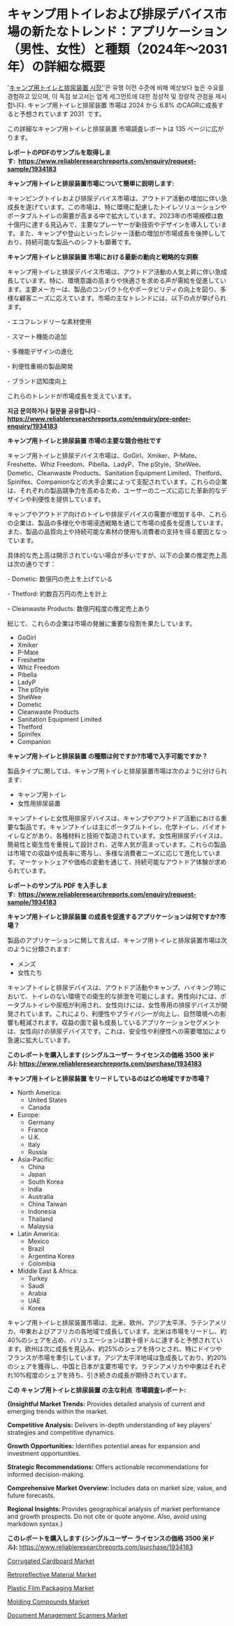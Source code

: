 <p><h1>キャンプ用トイレおよび排尿デバイス市場の新たなトレンド：アプリケーション（男性、女性）と種類（2024年〜2031年）の詳細な概要</h1></p><p>'<a href="https://www.reliableresearchreports.com/camping-toilets-and-urination-devices-r1934183?utm_campaign=110&utm_medium=36&utm_source=Github&utm_content=ia&utm_term=15112024&utm_id=camping-toilets-urination-devices">キャンプ用トイレと排尿装置 시장'</a>'은 유행 이전 수준에 비해 예상보다 높은 수요를 경험하고 있으며, 이 독점 보고서는 업계 세그먼트에 대한 정성적 및 정량적 관점을 제시합니다. キャンプ用トイレと排尿装置 市場は 2024 から 6.8% のCAGRに成長すると予想されています 2031&nbsp; です。</p>
<p>この詳細なキャンプ用トイレと排尿装置 市場調査レポートは 135 ページに広がります。</p>
<p><strong>レポートのPDFのサンプルを取得します</strong><strong>:&nbsp;&nbsp;<a href="https://www.reliableresearchreports.com/enquiry/request-sample/1934183?utm_campaign=110&utm_medium=36&utm_source=Github&utm_content=ia&utm_term=15112024&utm_id=camping-toilets-urination-devices">https://www.reliableresearchreports.com/enquiry/request-sample/1934183</a></strong></p>
<p><strong>キャンプ用トイレと排尿装置市場について簡単に説明します:</strong></p>
<p><p>キャンピングトイレおよび排尿デバイス市場は、アウトドア活動の増加に伴い急成長を遂げています。この市場は、特に環境に配慮したトイレソリューションやポータブルトイレの需要が高まる中で拡大しています。2023年の市場規模は数十億円に達する見込みで、主要なプレーヤーが新技術やデザインを導入しています。また、キャンプや登山といったレジャー活動の増加が市場成長を後押ししており、持続可能な製品へのシフトも顕著です。</p></p>
<p><strong>キャンプ用トイレと排尿装置 市場における最新の動向と戦略的な洞察</strong></p>
<p><p>キャンプ用トイレと排尿デバイス市場は、アウトドア活動の人気上昇に伴い急成長しています。特に、環境意識の高まりや快適さを求める声が需給を促進しています。主要メーカーは、製品のコンパクト化やポータビリティの向上を図り、多様な顧客ニーズに応えています。市場の主なトレンドには、以下の点が挙げられます。</p><p>- エコフレンドリーな素材使用</p><p>- スマート機能の追加</p><p>- 多機能デザインの進化</p><p>- 利便性重視の製品開発</p><p>- ブランド認知度向上</p><p>これらのトレンドが市場成長を支えています。</p></p>
<p><strong>지금 문의하거나 질문을 공유합니다</strong><strong>&nbsp;</strong>-<strong><a href="https://www.reliableresearchreports.com/enquiry/pre-order-enquiry/1934183?utm_campaign=110&utm_medium=36&utm_source=Github&utm_content=ia&utm_term=15112024&utm_id=camping-toilets-urination-devices">https://www.reliableresearchreports.com/enquiry/pre-order-enquiry/1934183</a></strong></p>
<p><strong>キャンプ用トイレと排尿装置 市場の主要な競合他社です</strong></p>
<p><p>キャンプ用トイレと排尿デバイス市場は、GoGirl、Xmiker、P-Mate、Freshette、Whiz Freedom、Pibella、LadyP、The pStyle、SheWee、Dometic、Cleanwaste Products、Sanitation Equipment Limited、Thetford、Spinifex、Companionなどの大手企業によって支配されています。これらの企業は、それぞれの製品競争力を高めるため、ユーザーのニーズに応じた革新的なデザインや利便性を提供しています。 </p><p>キャンプやアウトドア向けのトイレや排尿デバイスの需要が増加する中、これらの企業は、製品の多様化や市場浸透戦略を通じて市場の成長を促進しています。また、製品の品質向上や持続可能な素材の使用も消費者の支持を得る要因となっています。 </p><p>具体的な売上高は開示されていない場合が多いですが、以下の企業の推定売上高は次の通りです：</p><p>- Dometic: 数億円の売上を上げている</p><p>- Thetford: 約数百万円の売上を計上</p><p>- Cleanwaste Products: 数億円程度の推定売上あり</p><p>総じて、これらの企業は市場の発展に重要な役割を果たしています。</p></p>
<p><ul><li>GoGirl</li><li>Xmiker</li><li>P-Mate</li><li>Freshette</li><li>Whiz Freedom</li><li>Pibella</li><li>LadyP</li><li>The pStyle</li><li>SheWee</li><li>Dometic</li><li>Cleanwaste Products</li><li>Sanitation Equipment Limited</li><li>Thetford</li><li>Spinifex</li><li>Companion</li></ul></p>
<p><strong>キャンプ用トイレと排尿装置 の種類は何ですか?市場で入手可能ですか？</strong></p>
<p>製品タイプに関しては、キャンプ用トイレと排尿装置市場は次のように分けられます:</p>
<p><ul><li>キャンプ用トイレ</li><li>女性用排尿装置</li></ul></p>
<p><p>キャンプトイレと女性用排尿デバイスは、キャンプやアウトドア活動における重要な製品です。キャンプトイレは主にポータブルトイレ、化学トイレ、バイオトイレなどがあり、各種材料と技術で製造されています。女性用排尿デバイスは、簡易性と衛生性を重視して設計され、近年人気が高まっています。これらの製品は市場での収益や成長率に寄与し、多様な消費者ニーズに応じて進化しています。マーケットシェアや価格の変動を通じて、持続可能なアウトドア体験が求められています。</p></p>
<p><strong>レポートのサンプル PDF を入手します:&nbsp;</strong><strong>&nbsp;<a href="https://www.reliableresearchreports.com/enquiry/request-sample/1934183?utm_campaign=110&utm_medium=36&utm_source=Github&utm_content=ia&utm_term=15112024&utm_id=camping-toilets-urination-devices">https://www.reliableresearchreports.com/enquiry/request-sample/1934183</a></strong></p>
<p><strong>キャンプ用トイレと排尿装置 の成長を促進するアプリケーションは何ですか?市場？</strong></p>
<p>製品のアプリケーションに関して言えば、キャンプ用トイレと排尿装置市場は次のように分類されます:</p>
<p><ul><li>メンズ</li><li>女性たち</li></ul></p>
<p><p>キャンプトイレと排尿デバイスは、アウトドア活動やキャンプ、ハイキング時において、トイレのない環境での衛生的な排泄を可能にします。男性向けには、ポータブルトイレや尿瓶が利用され、女性向けには、女性専用の排尿デバイスが開発されています。これにより、利便性やプライバシーが向上し、自然環境への影響も軽減されます。収益の面で最も成長しているアプリケーションセグメントは、女性向けの排尿デバイスです。これは、安全性や利便性への需要増加により急速に拡大しています。</p></p>
<p><strong>このレポートを購入します (シングルユーザー ライセンスの価格 3500 米ドル):</strong><strong>&nbsp;<a href="https://www.reliableresearchreports.com/purchase/1934183?utm_campaign=110&utm_medium=36&utm_source=Github&utm_content=ia&utm_term=15112024&utm_id=camping-toilets-urination-devices">https://www.reliableresearchreports.com/purchase/1934183</a></strong></p>
<p><strong>キャンプ用トイレと排尿装置 をリードしているのはどの地域ですか市場？</strong></p>
<p><ul>
    <li>
        North America:
        <ul>
            <li>United States</li>
            <li>Canada</li>
        </ul>
    </li>
    <li>
        Europe:
        <ul>
            <li>Germany</li>
            <li>France</li>
            <li>U.K.</li>
            <li>Italy</li>
            <li>Russia</li>
        </ul>
    </li>
    <li>
        Asia-Pacific:
        <ul>
            <li>China</li>
            <li>Japan</li>
            <li>South Korea</li>
            <li>India</li>
            <li>Australia</li>
            <li>China Taiwan</li>
            <li>Indonesia</li>
            <li>Thailand</li>
            <li>Malaysia</li>
        </ul>
    </li>
    <li>
        Latin America:
        <ul>
            <li>Mexico</li>
            <li>Brazil</li>
            <li>Argentina Korea</li>
            <li>Colombia</li>
        </ul>
    </li>
    <li>
        Middle East & Africa:
        <ul>
            <li>Turkey</li>
            <li>Saudi</li>
            <li>Arabia</li>
            <li>UAE</li>
            <li>Korea</li>
        </ul>
    </li>
    </ul></p>
<p><p>キャンプ用トイレと排尿装置市場は、北米、欧州、アジア太平洋、ラテンアメリカ、中東およびアフリカの各地域で成長しています。北米は市場をリードし、約40%のシェアを占め、バリュエーションは数十億ドルに達すると予想されています。欧州は次に成長を見込み、約25%のシェアを持つとされ、特にドイツやフランスが市場を牽引しています。アジア太平洋地域は急成長しており、約20%のシェアを獲得し、中国と日本が主要市場です。ラテンアメリカや中東はそれぞれ10%程度のシェアを持ち、引き続きの成長が期待されています。</p></p>
<p><strong>この キャンプ用トイレと排尿装置 の主な利点&nbsp; 市場調査レポート:</strong></p>
<p><strong>{Insightful Market Trends:</strong> Provides detailed analysis of current and emerging trends within the market.</p>
<p><strong>Competitive Analysis:</strong> Delivers in-depth understanding of key players' strategies and competitive dynamics.</p>
<p><strong>Growth Opportunities:</strong> Identifies potential areas for expansion and investment opportunities.</p>
<p><strong>Strategic Recommendations:</strong> Offers actionable recommendations for informed decision-making.</p>
<p><strong>Comprehensive Market Overview: </strong>Includes data on market size, value, and future forecasts.</p>
<p><strong>Regional Insights: </strong>Provides geographical analysis of market performance and growth prospects. Do not cite or quote anyone. Also, avoid using markdown syntax.}</p>
<p><strong>このレポートを購入します (シングルユーザー ライセンスの価格 3500 米ドル):&nbsp;</strong><a href="https://www.reliableresearchreports.com/purchase/1934183?utm_campaign=110&utm_medium=36&utm_source=Github&utm_content=ia&utm_term=15112024&utm_id=camping-toilets-urination-devices">https://www.reliableresearchreports.com/purchase/1934183</a></p>
<p><p><a href="https://www.linkedin.com/pulse/unlocking-growth-potential-strategic-analysis-corrugated-cardboard-owe6f?utm_campaign=110&utm_medium=36&utm_source=Github&utm_content=ia&utm_term=15112024&utm_id=camping-toilets-urination-devices">Corrugated Cardboard Market</a></p><p><a href="https://github.com/globismark/Market-Research-Report-List-5/blob/main/retroreflective-material-market.md?utm_campaign=110&utm_medium=36&utm_source=Github&utm_content=ia&utm_term=15112024&utm_id=camping-toilets-urination-devices">Retroreflective Material Market</a></p><p><a href="https://www.linkedin.com/pulse/key-drivers-plastic-film-packaging-market-trends-future-outlook-8h83f?utm_campaign=110&utm_medium=36&utm_source=Github&utm_content=ia&utm_term=15112024&utm_id=camping-toilets-urination-devices">Plastic Film Packaging Market</a></p><p><a href="https://github.com/NarcisoFerry/Market-Research-Report-List-1/blob/main/molding-compounds-market.md?utm_campaign=110&utm_medium=36&utm_source=Github&utm_content=ia&utm_term=15112024&utm_id=camping-toilets-urination-devices">Molding Compounds Market</a></p><p><a href="https://issuu.com/reportprime-2/docs/document-management-scanners-market_38cd4234639ce3?utm_campaign=110&utm_medium=36&utm_source=Github&utm_content=ia&utm_term=15112024&utm_id=camping-toilets-urination-devices">Document Management Scanners Market</a></p></p>
<p>&nbsp;</p>